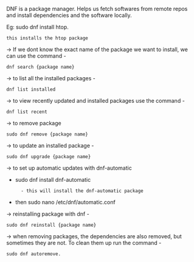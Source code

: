 
DNF is a package manager. Helps us fetch softwares from remote repos and install dependencies and the software locally. 

Eg: sudo dnf install htop.

	this installs the htop package



-> If we dont know the exact name of the package we want to install, we can  use the command - 

	dnf search {package name}



-> to list all the installed packages - 

	dnf list installed



-> to view recently updated and installed packages use the command - 

	dnf list recent
	

-> to remove package

	sudo dnf remove {package name}


-> to update an installed package - 

	sudo dnf upgrade {package name}



-> to set up automatic updates with dnf-automatic


- sudo dnf install dnf-automatic

		- this will install the dnf-automatic package


- then sudo nano /etc/dnf/automatic.conf


-> reinstalling package with dnf - 


	sudo dnf reinstall {package name}


-> when removing packages, the dependencies are also removed, but sometimes they are not. To clean them up run the command - 

	sudo dnf autoremove.